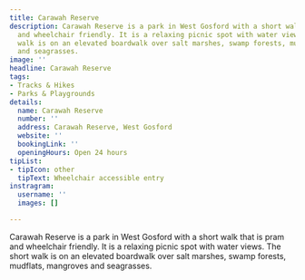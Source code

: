 ```yaml
---
title: Carawah Reserve
description: Carawah Reserve is a park in West Gosford with a short walk that is pram
  and wheelchair friendly. It is a relaxing picnic spot with water views. The short
  walk is on an elevated boardwalk over salt marshes, swamp forests, mudflats, mangroves
  and seagrasses.
image: ''
headline: Carawah Reserve
tags:
- Tracks & Hikes
- Parks & Playgrounds
details:
  name: Carawah Reserve
  number: ''
  address: Carawah Reserve, West Gosford
  website: ''
  bookingLink: ''
  openingHours: Open 24 hours
tipList:
- tipIcon: other
  tipText: Wheelchair accessible entry
instragram:
  username: ''
  images: []

---
```

Carawah Reserve is a park in West Gosford with a short walk that is pram and wheelchair friendly. It is a relaxing picnic spot with water views. The short walk is on an elevated boardwalk over salt marshes, swamp forests, mudflats, mangroves and seagrasses.